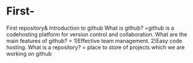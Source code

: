 # First-
First repository&amp; Introduction to github
What is github?
=github is a codehosting platform for version control and collaboration.
What are the main features of github?
= 1)Effective team management.
  2)Easy code hosting.
What is a repository?
= place to store of projects which we are working on github
